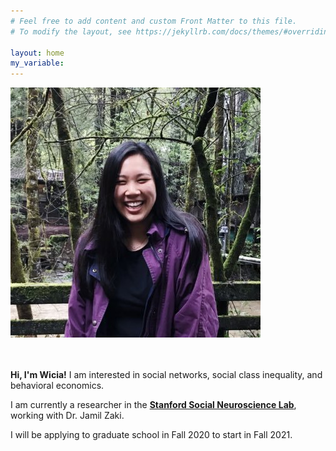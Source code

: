 ```yaml
---
# Feel free to add content and custom Front Matter to this file.
# To modify the layout, see https://jekyllrb.com/docs/themes/#overriding-theme-defaults

layout: home
my_variable:
---
```

<body>
  <div class="homeContainer">
    <img src="/images/00.jpg" class="homeContainer_image">
    <br> <br> <br>
    <p><b>Hi, I'm Wicia!</b> I am interested in social networks, social class inequality, and behavioral economics.</p>
    <p>I am currently a researcher in the <a href="http://ssnl.stanford.edu/" target=_blank><b>Stanford Social Neuroscience Lab</b></a>, working with Dr. Jamil Zaki.</p>
    <p>I will be applying to graduate school in Fall 2020 to start in Fall 2021.</p>
  </div>
</body>
